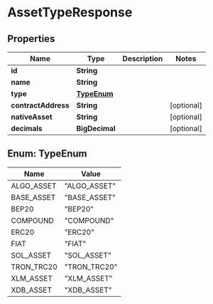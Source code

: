 

# AssetTypeResponse


## Properties

| Name | Type | Description | Notes |
|------------ | ------------- | ------------- | -------------|
|**id** | **String** |  |  |
|**name** | **String** |  |  |
|**type** | [**TypeEnum**](#TypeEnum) |  |  |
|**contractAddress** | **String** |  |  [optional] |
|**nativeAsset** | **String** |  |  [optional] |
|**decimals** | **BigDecimal** |  |  [optional] |



## Enum: TypeEnum

| Name | Value |
|---- | -----|
| ALGO_ASSET | &quot;ALGO_ASSET&quot; |
| BASE_ASSET | &quot;BASE_ASSET&quot; |
| BEP20 | &quot;BEP20&quot; |
| COMPOUND | &quot;COMPOUND&quot; |
| ERC20 | &quot;ERC20&quot; |
| FIAT | &quot;FIAT&quot; |
| SOL_ASSET | &quot;SOL_ASSET&quot; |
| TRON_TRC20 | &quot;TRON_TRC20&quot; |
| XLM_ASSET | &quot;XLM_ASSET&quot; |
| XDB_ASSET | &quot;XDB_ASSET&quot; |



